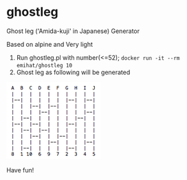 # ghostleg
Ghost leg ('Amida-kuji' in Japanese) Generator

Based on alpine and Very light

1. Run ghostleg.pl with number(<=52); `docker run -it --rm emihat/ghostleg 10`
2. Ghost leg as following will be generated

![sample](https://github.com/emihat/ghostleg/raw/master/ghostleg_1.png)

Have fun!
